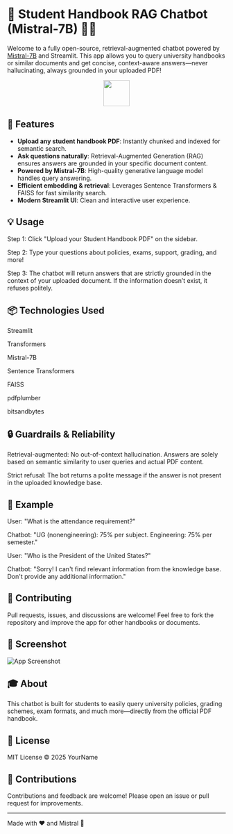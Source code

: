 # 🦙 Student Handbook RAG Chatbot (Mistral-7B) 📖🤖

Welcome to a fully open-source, retrieval-augmented chatbot powered by [Mistral-7B](https://huggingface.co/mistralai/Mistral-7B-v1) and Streamlit. This app allows you to query university handbooks or similar documents and get concise, context-aware answers—never hallucinating, always grounded in your uploaded PDF!

<div align="center">
  <img src="https://streamlit.io/images/brand/streamlit-logo-primary-colormark-darktext.png" height="60" />
</div>

## 🚀 Features

- **Upload any student handbook PDF**: Instantly chunked and indexed for semantic search.
- **Ask questions naturally**: Retrieval-Augmented Generation (RAG) ensures answers are grounded in your specific document content.
- **Powered by Mistral-7B**: High-quality generative language model handles query answering.
- **Efficient embedding & retrieval**: Leverages Sentence Transformers & FAISS for fast similarity search.
- **Modern Streamlit UI**: Clean and interactive user experience.

## 💡 Usage
Step 1: Click "Upload your Student Handbook PDF" on the sidebar.

Step 2: Type your questions about policies, exams, support, grading, and more!

Step 3: The chatbot will return answers that are strictly grounded in the context of your uploaded document. If the information doesn’t exist, it refuses politely.

## 📦 Technologies Used
Streamlit

Transformers

Mistral-7B

Sentence Transformers

FAISS

pdfplumber

bitsandbytes

## 🔒 Guardrails & Reliability
Retrieval-augmented: No out-of-context hallucination. Answers are solely based on semantic similarity to user queries and actual PDF content.

Strict refusal: The bot returns a polite message if the answer is not present in the uploaded knowledge base.

## 📝 Example
User: "What is the attendance requirement?"

Chatbot: "UG (nonengineering): 75% per subject. Engineering: 75% per semester."

User: "Who is the President of the United States?"

Chatbot: "Sorry! I can't find relevant information from the knowledge base. Don't provide any additional information."

## 📢 Contributing
Pull requests, issues, and discussions are welcome! Feel free to fork the repository and improve the app for other handbooks or documents.


## 📸 Screenshot

![App Screenshot](./images/screenshot.png)

## 🎓 About

This chatbot is built for students to easily query university policies, grading schemes, exam formats, and much more—directly from the official PDF handbook.

## 📝 License

MIT License © 2025 YourName

## 🤝 Contributions

Contributions and feedback are welcome! Please open an issue or pull request for improvements.

---

Made with ❤️ and Mistral 🚀
